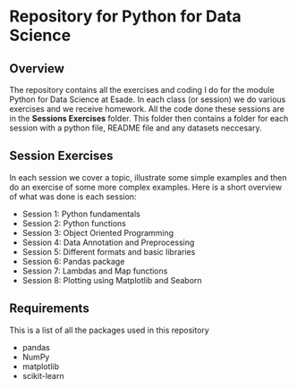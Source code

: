 # Repository for Python for Data Science

## Overview

The repository contains all the exercises and coding I do for the module Python for Data Science at Esade. In each class (or session) we do various exercises and we receive homework. All the code done these sessions are in the **Sessions Exercises** folder. This folder then contains a folder for each session with a python file, README file and any datasets neccesary. 

## Session Exercises

In each session we cover a topic, illustrate some simple examples and then do an exercise of some more complex examples. Here is a short overview of what was done is each session:
- Session 1: Python fundamentals
- Session 2: Python functions
- Session 3: Object Oriented Programming
- Session 4: Data Annotation and Preprocessing
- Session 5: Different formats and basic libraries
- Session 6: Pandas package
- Session 7: Lambdas and Map functions
- Session 8: Plotting using Matplotlib and Seaborn

## Requirements

This is a list of all the packages used in this repository
- pandas
- NumPy
- matplotlib
- scikit-learn

